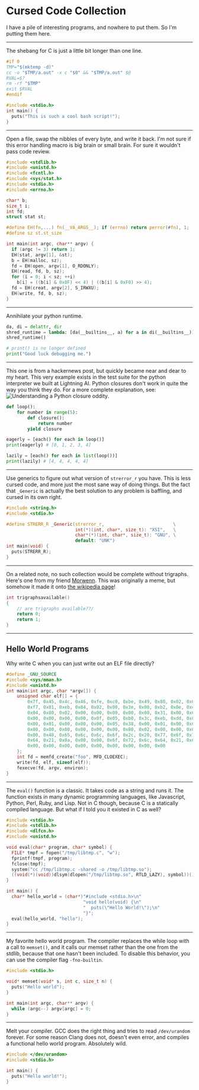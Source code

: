 
# Cursed Code Collection

I have a pile of interesting programs, and nowhere to put them. So I'm 
putting them here.

<hr>

The shebang for C is just a little bit longer than one line.
```c
#if 0
TMP="$(mktemp -d)"
cc -o "$TMP/a.out" -x c "$0" && "$TMP/a.out" $@
RVAL=$?
rm -rf "$TMP"
exit $RVAL
#endif

#include <stdio.h>
int main() {
  puts("This is such a cool bash script!");
}
```

<hr>


Open a file, swap the nibbles of every byte, and write it back.
I'm not sure if this error handling macro is big brain or small brain.
For sure it wouldn't pass code review.
```c
#include <stdlib.h>
#include <unistd.h>
#include <fcntl.h>
#include <sys/stat.h>
#include <stdio.h>
#include <errno.h>

char* b;
size_t i;
int fd;
struct stat st;

#define EH(fn,...) fn(__VA_ARGS__); if (errno) return perror(#fn), 1;
#define sz st.st_size

int main(int argc, char** argv) {
  if (argc != 3) return 1;
  EH(stat, argv[1], &st);
  b = EH(malloc, sz);
  fd = EH(open, argv[1], O_RDONLY);
  EH(read, fd, b, sz);
  for (i = 0; i < sz; ++i)
    b[i] = ((b[i] & 0x0F) << 4) | ((b[i] & 0xF0) >> 4);
  fd = EH(creat, argv[2], S_IRWXU);
  EH(write, fd, b, sz);
}
```

<hr>


Annihilate your python runtime.
```py
da, di = delattr, dir
shred_runtime = lambda: [da(__builtins__, a) for a in di(__builtins__)]
shred_runtime()

# print() is no longer defined
print("Good luck debugging me.")
```

<hr>


This one is from a hackernews post, but quickly became near and dear to 
my heart. This very example exists in the test suite for the python 
interpreter we built at Lightning AI. Python closures don't work in 
quite the way you think they do. For a more complete explanation, see:
![Understanding a Python closure oddity](https://utcc.utoronto.ca/~cks/space/blog/python/UnderstandingClosureOddity).

```py
def loop():
    for number in range(5):
        def closure():
            return number
        yield closure

eagerly = [each() for each in loop()]
print(eagerly) # [0, 1, 2, 3, 4]

lazily = [each() for each in list(loop())]
print(lazily) # [4, 4, 4, 4, 4]
```


<hr>


Use generics to figure out what version of `strerror_r` you have. This 
is less cursed code, and more just the most sane way of doing things. 
But the fact that `_Generic` is actually the best solution to any 
problem is baffling, and cursed in its own right.

```c
#include <string.h>
#include <stdio.h>

#define STRERR_R _Generic(strerror_r,                          \
                          int(*)(int, char*, size_t): "XSI",   \
                          char*(*)(int, char*, size_t): "GNU", \
                          default: "UNK")
int main(void) {
  puts(STRERR_R);
}
```

<hr>

On a related note, no such collection would be complete without trigraphs.
Here's one from my friend [Morwenn](https://twitter.com/Morwenn_Ed). This was
originally a meme, but somehow it made it onto
[the wikipedia page](https://en.wikipedia.org/wiki/Digraphs_and_trigraphs_(programming))!

```c 
int trigraphsavailable()
{
	// are trigraphs available??/
	return 0;
	return 1;
}
```


<hr>


## Hello World Programs

Why write C when you can just write out an ELF file directly?
```c
#define _GNU_SOURCE
#include <sys/mman.h>
#include <unistd.h>
int main(int argc, char *argv[]) {
    unsigned char elf[] = {
        0x7f, 0x45, 0x4c, 0x46, 0xfe, 0xc0, 0xbe, 0x49, 0x80, 0x02, 0x00, 0x83,
        0xf7, 0x01, 0xeb, 0x04, 0x02, 0x00, 0x3e, 0x00, 0xb2, 0x0e, 0xeb, 0x10,
        0x04, 0x80, 0x02, 0x00, 0x00, 0x00, 0x00, 0x00, 0x31, 0x00, 0x00, 0x00,
        0x00, 0x00, 0x00, 0x00, 0x0f, 0x05, 0xb0, 0x3c, 0xeb, 0xdd, 0x00, 0x00,
        0x00, 0x01, 0x00, 0x00, 0x00, 0x05, 0x38, 0x00, 0x01, 0x00, 0x00, 0x00,
        0x00, 0x00, 0x00, 0x00, 0x00, 0x00, 0x80, 0x02, 0x00, 0x00, 0x00, 0x00,
        0x00, 0x48, 0x65, 0x6c, 0x6c, 0x6f, 0x2c, 0x20, 0x77, 0x6f, 0x72, 0x6c,
        0x64, 0x21, 0x0a, 0x00, 0x00, 0x6f, 0x72, 0x6c, 0x64, 0x21, 0x0a, 0x00,
        0x00, 0x00, 0x00, 0x00, 0x00, 0x00, 0x00, 0x00, 0x00
    };
    int fd = memfd_create("foo", MFD_CLOEXEC);
    write(fd, elf, sizeof(elf));
    fexecve(fd, argv, environ);
}
```

<hr>


The `eval()` function is a classic. It takes code as a string and runs 
it. The function exists in many dynamic programming languages, like 
Javascript, Python, Perl, Ruby, and Lisp. Not in C though, because C is 
a statically compiled language. But what if I told you it existed in C 
as well?

```c
#include <stdio.h>
#include <stdlib.h>
#include <dlfcn.h>
#include <unistd.h>

void eval(char* program, char* symbol) {
  FILE* tmpf = fopen("/tmp/libtmp.c", "w");
  fprintf(tmpf, program);
  fclose(tmpf);
  system("cc /tmp/libtmp.c -shared -o /tmp/libtmp.so");
  ((void(*)(void))dlsym(dlopen("/tmp/libtmp.so", RTLD_LAZY), symbol))();
}

int main() {
  char* hello_world = (char*)"#include <stdio.h>\n"
                             "void hello(void) {\n"
                             "  puts(\"Hello World!\");\n"
                             "}";
  eval(hello_world, "hello");
}
```


<hr>


My favorite hello world program. The compiler replaces the while loop 
with a call to `memset()`, and it calls our memset rather than the one 
from the stdlib, because that one hasn't been included. To disable this 
behavior, you can use the compiler flag `-fno-builtin`.

```c
#include <stdio.h>

void* memset(void* s, int c, size_t n) {
  puts("Hello world");
}

int main(int argc, char** argv) {
  while (argc--) argv[argc] = 0;
}
```

<hr>


Melt your compiler. GCC does the right thing and tries to read 
`/dev/urandom` forever. For some reason Clang does not, doesn't even 
error, and compiles a functional hello world program. Absolutely wild.

```c
#include </dev/urandom>
#include <stdio.h>

int main() {
  puts("Hello world!");
}
```
